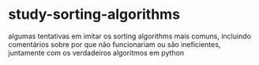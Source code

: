 # study-sorting-algorithms
algumas tentativas em imitar os sorting algorithms mais comuns, incluindo comentários sobre por que não funcionariam ou são ineficientes, juntamente com os verdadeiros algoritmos em python
